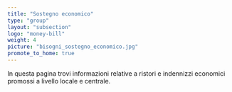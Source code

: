 ```yaml
---
title: "Sostegno economico"
type: "group"
layout: "subsection"
logo: "money-bill"
weight: 4
picture: "bisogni_sostegno_economico.jpg"
promote_to_home: true
---
```


In questa pagina trovi informazioni relative a ristori e indennizzi economici promossi a livello locale e centrale.
